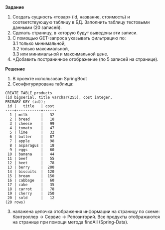 **Задание**
 1. Создать сущность «товар» (id, название, стоимость) и соответствующую таблицу в БД. Заполнить таблицу тестовыми данными (20 записей).
 2. Сделать страницу, в которую будут выведены эти записи.
 3. С помощью GET-запроса указывать фильтрацию по:  
 3.1 только минимальной,  
 3.2 только максимальной,  
 3.3 или минимальной и максимальной цене.
 4. *Добавить постраничное отображение (по 5 записей на странице).
   
 **Решение**
 1. В проекте использован SpringBoot
 2. Сконфигурирована таблица:  
```
CREATE TABLE products 
(id bigserial, title varchar(255), cost integer, 
PRIMARY KEY (id)); 
 id |   title   | cost 
----+-----------+------
  1 | milk      |   32
  2 | bread     |   18
  3 | cheese    |   99
  4 | tomato    |   47
  5 | lime      |   32
  6 | butter    |   87
  7 | apple     |   98
  8 | asparagus |   18
  9 | eggs      |   60
 10 | banana    |   44
 11 | beef      |   55
 12 | beet      |   78
 13 | berry     |  200
 14 | biscuits  |  120
 15 | bream     |  150
 16 | cabbage   |   60
 17 | cake      |   35
 18 | carrot    |   78
 19 | cherry    |  250
 20 | sold      |   12
(20 rows)
```  
3. налажена цепочка отображения информации на страницу по схеме: Контроллер -> Сервис -> Репозиторий.
Все продукты отображаются на странице при помощи метода findAll (Spring-Data).
